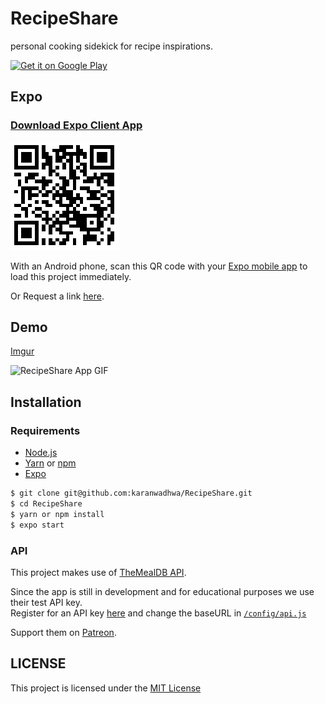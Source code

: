# RecipeShare

personal cooking sidekick for recipe inspirations.

<a href='https://play.google.com/store/apps/details?id=com.karanwadhwa.RecipeShare&pcampaignid=MKT-Other-global-all-co-prtnr-py-PartBadge-Mar2515-1'><img width="200px" alt='Get it on Google Play' src='https://play.google.com/intl/en_us/badges/images/generic/en_badge_web_generic.png'/></a>

## Expo

### [Download Expo Client App](https://play.google.com/store/apps/details?id=host.exp.exponent&hl=en_US)

[![Expo QR code](https://github.com/karanwadhwa/RecipeShare/blob/master/demo/RecipeShareExpoQRcode.PNG)](https://expo.io/@karanwadhwa/RecipeShare)

With an Android phone, scan this QR code with your [Expo mobile app](https://play.google.com/store/apps/details?id=host.exp.exponent&hl=en_US) to load this project immediately.

Or Request a link [here](https://expo.io/@karanwadhwa/RecipeShare).

## Demo

[Imgur](https://i.imgur.com/xuZ9B4B.gif)

![RecipeShare App GIF](https://github.com/karanwadhwa/RecipeShare/blob/master/demo/RecipeShareGIF.gif)

## Installation

### Requirements

- [Node.js](https://nodejs.org/en/)
- [Yarn](https://yarnpkg.com) or [npm](https://www.npmjs.com/)
- [Expo](https://expo.io/)

```sh
$ git clone git@github.com:karanwadhwa/RecipeShare.git
$ cd RecipeShare
$ yarn or npm install
$ expo start
```

### API

This project makes use of [TheMealDB API](https://www.themealdb.com/api.php).

Since the app is still in development and for educational purposes we use their test API key. <br>
Register for an API key [here](https://www.themealdb.com/api.php) and change the baseURL in [`/config/api.js`](https://github.com/karanwadhwa/RecipeShare/blob/master/config/api.js)

Support them on [Patreon](https://www.patreon.com/thedatadb).

## LICENSE

This project is licensed under the [MIT License](https://github.com/karanwadhwa/RecipeShare/blob/master/LICENSE)

<style type="text/css">
    .markdown-body img {
        max-height: 75vh;
    }
</style>
